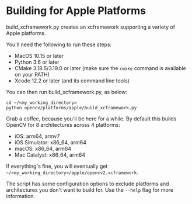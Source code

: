# Building for Apple Platforms

build_xcframework.py creates an xcframework supporting a variety of Apple platforms.

You'll need the following to run these steps:
- MacOS 10.15 or later
- Python 3.6 or later
- CMake 3.18.5/3.19.0 or later (make sure the `cmake` command is available on your PATH)
- Xcode 12.2 or later (and its command line tools)

You can then run build_xcframework.py, as below:
```
cd ~/<my_working_directory>
python opencv/platforms/apple/build_xcframework.py
```

Grab a coffee, because you'll be here for a while. By default this builds OpenCV for 8 architectures across 4 platforms:

- iOS: arm64, armv7
- iOS Simulator: x86_64, arm64
- macOS: x86_64, arm64
- Mac Catalyst: x86_64, arm64

If everything's fine, you will eventually get `~/<my_working_directory>/apple/opencv2.xcframework`.

The script has some configuration options to exclude platforms and architectures you don't want to build for. Use the `--help` flag for more information.
